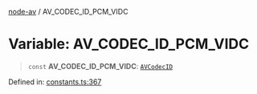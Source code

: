 [node-av](../globals.md) / AV\_CODEC\_ID\_PCM\_VIDC

# Variable: AV\_CODEC\_ID\_PCM\_VIDC

> `const` **AV\_CODEC\_ID\_PCM\_VIDC**: [`AVCodecID`](../type-aliases/AVCodecID.md)

Defined in: [constants.ts:367](https://github.com/seydx/av/blob/f8631fc881b394300b1479f511d55cf1c370a87f/src/constants/constants.ts#L367)
